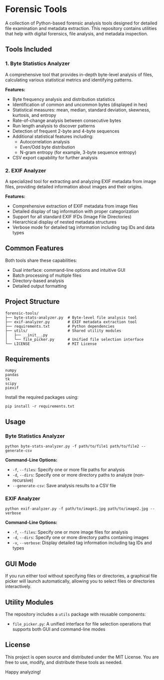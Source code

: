 # Forensic Tools

A collection of Python-based forensic analysis tools designed for detailed file examination and metadata extraction. This repository contains utilities that help with digital forensics, file analysis, and metadata inspection.

## Tools Included

### 1. Byte Statistics Analyzer

A comprehensive tool that provides in-depth byte-level analysis of files, calculating various statistical metrics and identifying patterns.

**Features:**
- Byte frequency analysis and distribution statistics
- Identification of common and uncommon bytes (displayed in hex)
- Statistical measures: mean, median, standard deviation, skewness, kurtosis, and entropy
- Rate-of-change analysis between consecutive bytes
- Run length analysis to discover patterns
- Detection of frequent 2-byte and 4-byte sequences
- Additional statistical features including:
   - Autocorrelation analysis
   - Even/Odd byte distribution
   - N-gram entropy (for example, 3-byte sequence entropy)
- CSV export capability for further analysis

### 2. EXIF Analyzer

A specialized tool for extracting and analyzing EXIF metadata from image files, providing detailed information about images and their origins.

**Features:**
- Comprehensive extraction of EXIF metadata from image files
- Detailed display of tag information with proper categorization
- Support for all standard EXIF IFDs (Image File Directories)
- Hierarchical display of nested metadata structures
- Verbose mode for detailed tag information including tag IDs and data types

## Common Features

Both tools share these capabilities:
- Dual interface: command-line options and intuitive GUI
- Batch processing of multiple files
- Directory-based analysis
- Detailed output formatting

## Project Structure

```
forensic-tools/
├── byte-stats-analyzer.py  # Byte-level file analysis tool
├── exif-analyzer.py        # EXIF metadata extraction tool
├── requirements.txt        # Python dependencies
├── utils/                  # Shared utility modules
│   ├── __init__.py
│   └── file_picker.py      # Unified file selection interface
└── LICENSE                 # MIT License
```

## Requirements

```
numpy
pandas
tk
scipy
piexif
```

Install the required packages using:

```
pip install -r requirements.txt
```

## Usage

### Byte Statistics Analyzer

```
python byte-stats-analyzer.py -f path/to/file1 path/to/file2 --generate-csv
```

**Command-Line Options:**
- `-f`, `--files`: Specify one or more file paths for analysis
- `-d`, `--dirs`: Specify one or more directory paths to analyze (non-recursive)
- `--generate-csv`: Save analysis results to a CSV file

### EXIF Analyzer

```
python exif-analyzer.py -f path/to/image1.jpg path/to/image2.jpg --verbose
```

**Command-Line Options:**
- `-f`, `--files`: Specify one or more image files for analysis
- `-d`, `--dirs`: Specify one or more directory paths containing images
- `-v`, `--verbose`: Display detailed tag information including tag IDs and types

## GUI Mode

If you run either tool without specifying files or directories, a graphical file picker will launch automatically, allowing you to select files or directories interactively.

## Utility Modules

The repository includes a `utils` package with reusable components:
- `file_picker.py`: A unified interface for file selection operations that supports both GUI and command-line modes

## License

This project is open source and distributed under the MIT License. You are free to use, modify, and distribute these tools as needed.

Happy analyzing!
